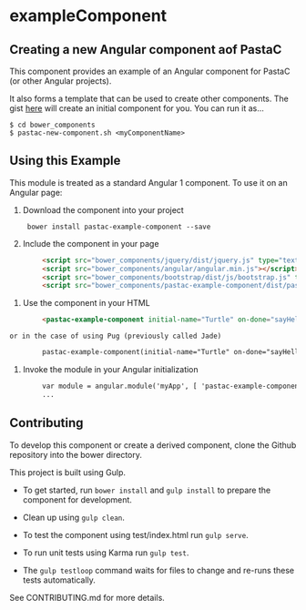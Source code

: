 # exampleComponent


## Creating a new Angular component aof PastaC
This component provides an example of an Angular component for PastaC (or other Angular projects).

It also forms a template that can be used to create other components. The gist
[here](https://gist.github.com/philcal/1c9d9ca8694eb662f525c8d503db6b4f) will
create an initial component for you. You can run it as...

    $ cd bower_components
    $ pastac-new-component.sh <myComponentName>

## Using this Example
This module is treated as a standard Angular 1 component. To use it on an Angular page:

1. Download the component into your project

        bower install pastac-example-component --save

1. Include the component in your page

```html
        <script src="bower_components/jquery/dist/jquery.js" type="text/javascript"></script>  
        <script src="bower_components/angular/angular.min.js"></script>  
        <script src="bower_components/bootstrap/dist/js/bootstrap.js" type="text/javascript"></script>  
        <script src="bower_components/pastac-example-component/dist/pastac-example-component.js" type="text/javascript"></script>  
```

1. Use the component in your HTML

```html
        <pastac-example-component initial-name="Turtle" on-done="sayHello(name)"></pastac-example-component>  
```

    or in the case of using Pug (previously called Jade)  

```html
        pastac-example-component(initial-name="Turtle" on-done="sayHello(name)")
```

1. Invoke the module in your Angular initialization

```html
        var module = angular.module('myApp', [ 'pastac-example-component' ]);
        ...
```


## Contributing
To develop this component or create a derived component, clone the Github repository into the bower directory.

This project is built using Gulp.

- To get started, run `bower install` and `gulp install` to prepare the component for development.

- Clean up using `gulp clean`.
- To test the component using test/index.html run `gulp serve`.
- To run unit tests using Karma run `gulp test`.
- The `gulp testloop` command waits for files to change and re-runs these tests automatically.

See CONTRIBUTING.md for more details.
